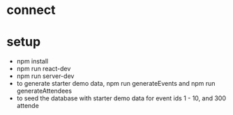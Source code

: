 # connect

# setup
- npm install
- npm run react-dev
- npm run server-dev
- to generate starter demo data, npm run generateEvents and npm run generateAttendees
- to seed the database with starter demo data for event ids 1 - 10, and 300 attende
